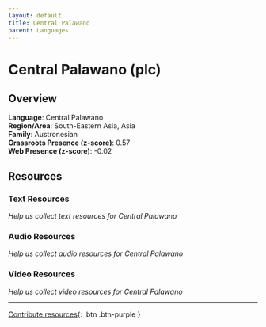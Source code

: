 ```yaml
---
layout: default
title: Central Palawano
parent: Languages
---
```


# Central Palawano (plc)

## Overview

**Language**: Central Palawano  
**Region/Area**: South-Eastern Asia, Asia  
**Family**: Austronesian  
**Grassroots Presence (z-score)**: 0.57  
**Web Presence (z-score)**: -0.02  

## Resources

### Text Resources
*Help us collect text resources for Central Palawano*

### Audio Resources
*Help us collect audio resources for Central Palawano*

### Video Resources
*Help us collect video resources for Central Palawano*

---

[Contribute resources](https://forms.office.com/e/1SfLJx3u1r){: .btn .btn-purple }

